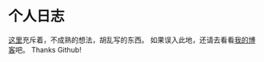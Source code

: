 个人日志
====

[这里](http://pezy.viewdocs.io/blog~post)充斥着，不成熟的想法，胡乱写的东西。
如果误入此地，还请去看看[我的博客](http://blog.pezy.me)吧。
Thanks Github!
